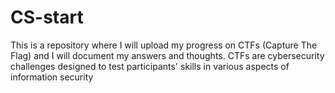 # CS-start
This is a repository where I will upload my progress on CTFs (Capture The Flag) and I will document my answers and thoughts.  CTFs are cybersecurity challenges designed to test participants' skills in various aspects of information security
